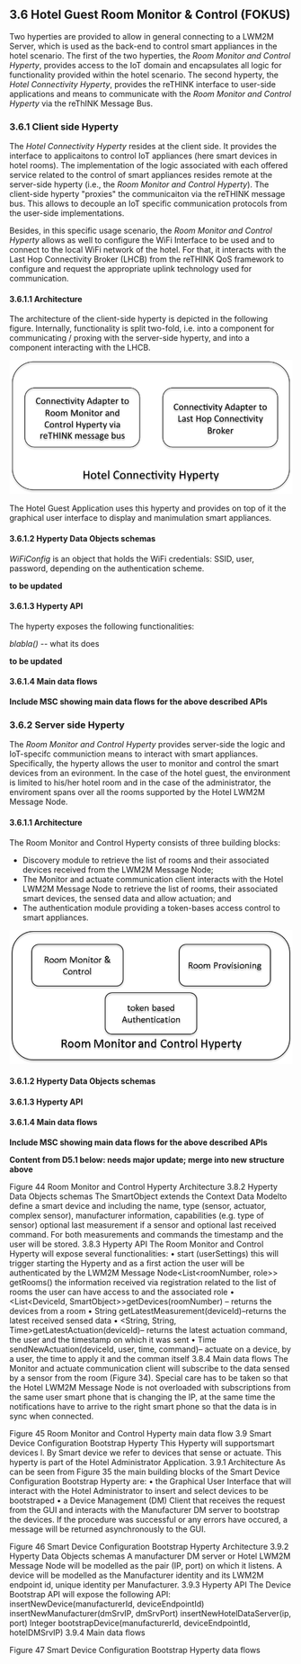 ## 3.6	Hotel Guest Room Monitor & Control (FOKUS)

Two hyperties are provided to allow in general connecting to a LWM2M Server, which is used as the back-end to control smart appliances in the hotel scenario.  The first of the two hyperties, the *Room Monitor and Control Hyperty*, provides access to the IoT domain and encapsulates all logic for functionality provided within the hotel scenario.  The second hyperty, the *Hotel Connectivity Hyperty*, provides the reTHINK interface to user-side applications and means to communicate with the *Room Monitor and Control Hyperty* via the reThINK Message Bus.



### 3.6.1 Client side Hyperty

The *Hotel Connectivity Hyperty* resides at the client side. It provides the interface to applicaitons to control IoT appliances (here smart devices in hotel rooms). The implementation of the logic associated with each offered service related to the control of smart appliances resides remote at the server-side hyperty (i.e., the *Room Monitor and Control Hyperty*). The client-side hyperty "proxies" the communicaiton via the reTHINK message bus. This allows to decouple an IoT specific communication protocols from the user-side implementations.

Besides, in this specific usage scenario, the *Room Monitor and Control Hyperty* allows as well to configure the WiFi Interface to be used and to connect to the local WiFi network of the hotel. For that, it interacts with the Last Hop Connectivity Broker (LHCB) from the reTHINK QoS framework to configure and request the appropriate uplink technology used for communication.

#### 3.6.1.1 Architecture

The architecture of the client-side hyperty is depicted in the following figure. Internally, functionality is split two-fold, i.e. into a component for communicating / proxing with the server-side hyperty, and into a component interacting with the LHCB.

![Hotel Connectivity Hyperty Architecture](./Hotel-Connectivity-Hyperty-Architecture.png)

The Hotel Guest Application uses this hyperty and provides on top of it the graphical user interface to display and manimulation smart appliances.

#### 3.6.1.2	Hyperty Data Objects schemas

*WiFiConfig* is an object that holds the WiFi credentials: SSID, user, password, depending on the authentication scheme.

**to be updated**

#### 3.6.1.3	Hyperty API

The hyperty exposes the following functionalities:

*blabla()*  -- what its does

**to be updated**

#### 3.6.1.4	Main data flows

**Include MSC showing main data flows for the above described APIs**


### 3.6.2 Server side Hyperty

The *Room Monitor and Control Hyperty* provides server-side the logic and IoT-specifc communiction means to interact with smart appliances. Specifically, the hyperty allows the user to monitor and control the smart devices from an evironment. In the case of the hotel guest, the environment is limited to his/her hotel room and in the case of the administrator, the enviroment spans over all the rooms supported by the Hotel LWM2M Message Node.

#### 3.6.1.1 Architecture

The Room Monitor and Control Hyperty consists of three building blocks:
  * Discovery module to retrieve the list of rooms and their associated devices received from the LWM2M Message Node;
  * The Monitor and actuate communication client  interacts with the Hotel LWM2M Message Node to retrieve the list of rooms, their associated smart devices, the sensed data and allow actuation; and
  * The authentication module providing a token-bases access control to smart appliances.

![Room Monitor and Control Hyperty Architecture](Room-Monitor-and-Control-Hyperty-Architecture.png)

#### 3.6.1.2	Hyperty Data Objects schemas

#### 3.6.1.3	Hyperty API

#### 3.6.1.4	Main data flows

**Include MSC showing main data flows for the above described APIs**


**Content from D5.1 below:  needs major update; merge into new structure above**




 
Figure 44 Room Monitor and Control Hyperty Architecture
3.8.2	Hyperty Data Objects schemas
The SmartObject extends the Context Data Modelto define a smart device and including the name, type (sensor, actuator, complex sensor), manufacturer information, capabilities (e.g. type of sensor) optional last measurement if a sensor and optional last received command. For both measurements and commands the timestamp and the user will be stored.
3.8.3	Hyperty API
The Room Monitor and Control Hyperty will expose several functionalities:
•	start (userSettings) this will trigger starting the Hyperty and as a first action the user will be authenticated by the LWM2M Message Node<List<roomNumber, role>> getRooms() the information received via registration related to the list of rooms the user can have access to and the associated role
•	<List<DeviceId, SmartObject>>getDevices(roomNumber) – returns the devices from a room
•	String getLatestMeasurement(deviceId)–returns the latest received sensed data
•	<String, String, Time>getLatestActuation(deviceId)– returns the latest actuation command, the user and the timestamp on which it was sent
•	Time sendNewActuation(deviceId, user, time, command)– actuate on a device, by a user, the time to apply it and the comman itself
3.8.4	Main data flows
The Monitor and actuate communication client will subscribe to the data sensed by a sensor from the room (Figure 34). Special care has to be taken so that the Hotel LWM2M Message Node is not overloaded with subscriptions from the same user smart phone that is changing the IP, at the same time the notifications have to arrive to the right smart phone so that the data is in sync when connected.
 
Figure 45 Room Monitor and Control Hyperty main data flow
3.9	Smart Device Configuration Bootstrap Hyperty
This Hyperty will supportsmart devices l. By Smart device we refer to devices that sense or actuate. This hyperty is part of the Hotel Administrator Application.
3.9.1	Architecture
As can be seen from Figure 35 the main building blocks of the Smart Device Configuration Bootstrap Hyperty are:
•	the Graphical User Interface that will interact with the Hotel Administrator to insert and select devices to be bootstraped
•	a Device Management (DM) Client that receives the request from the GUI and interacts with the Manufacturer DM server to bootstrap the devices. If the procedure was successful or any errors have occured, a message will be returned asynchronously to the GUI.
 
Figure 46 Smart Device Configuration Bootstrap Hyperty Architecture
3.9.2	Hyperty Data Objects schemas
A manufacturer DM server or Hotel LWM2M Message Node will be modelled as the pair (IP, port) on which it listens. A device will be modelled as the Manufacturer identity and its LWM2M endpoint id, unique identity per Manufacturer. 
3.9.3	Hyperty API
The Device Bootstrap API will expose the following API:
insertNewDevice(manufacturerId, deviceEndpointId)
insertNewManufacturer(dmSrvIP, dmSrvPort)
insertNewHotelDataServer(ip, port)
Integer bootstrapDevice(manufacturerId, deviceEndpointId, hotelDMSrvIP)
3.9.4	Main data flows
 
Figure 47 Smart Device Configuration Bootstrap Hyperty data flows
